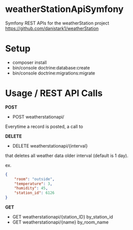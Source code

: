 # weatherStationApiSymfony

Symfony REST APIs for the weatherStation project https://github.com/danistark1/weatherStation

# Setup

- composer install
- bin/console doctrine:database:create
- bin/console doctrine:migrations:migrate

# Usage / REST API Calls

**POST**

- POST weatherstationapi/

Everytime a record is posted, a call to 

**DELETE**

- DELETE weatherstationapi/{interval}

that deletes all weather data older interval (default is 1 day).

ex.
```json
{
    "room": "outside",
    "temperature": 3,
    "humidity": 45,
    "station_id": 6126
}
```

**GET**

- GET weatherstationapi/{station_ID} by_station_id
- GET weatherstationapi/{name} by_room_name


